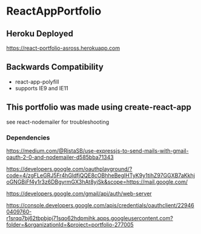 # ReactAppPortfolio

## Heroku Deployed
https://react-portfolio-asross.herokuapp.com

## Backwards Compatibility
- react-app-polyfill
- supports IE9 and IE11

## This portfolio was made using create-react-app
see react-nodemailer for troubleshooting

### Dependencies
https://medium.com/@RistaSB/use-expressjs-to-send-mails-with-gmail-oauth-2-0-and-nodemailer-d585bba71343

https://developers.google.com/oauthplayground/?code=4/zgFLeGRJ5Fr4hGldfjQQE8cOBhheBegIHTyK9y1tihZ97GGXB7aKkhjoGNGBiFf4y1r3z6DBgyrmGX3hAt8yjSk&scope=https://mail.google.com/

https://developers.google.com/gmail/api/auth/web-server

https://console.developers.google.com/apis/credentials/oauthclient/229460409760-r1srqq7bj62tbpbjpj71sqo62hdpmihk.apps.googleusercontent.com?folder=&organizationId=&project=portfolio-277005